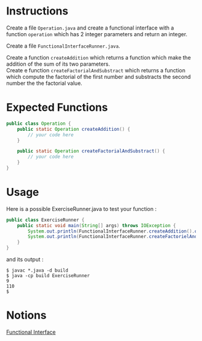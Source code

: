 # Instructions

Create a file `Operation.java` and create a functional interface with a function `operation` which has 2 integer parameters and return an integer.

Create a file `FunctionalInterfaceRunner.java`.

Create a function `createAddition` which returns a function which make the addition of the sum of its two parameters.    
Create e function `createFactorialAndSubstract` which returns a function which compute the factorial of the first number and substracts the second number the the factorial value.


# Expected Functions
```java
public class Operation {
    public static Operation createAddition() {
        // your code here
    }

    public static Operation createFactorialAndSubstract() {
        // your code here
    }
}
```

# Usage

Here is a possible ExerciseRunner.java to test your function
:

```java
public class ExerciseRunner {
    public static void main(String[] args) throws IOException {
        System.out.println(FunctionalInterfaceRunner.createAddition().operation(4, 5));
        System.out.println(FunctionalInterfaceRunner.createFactorielAndSubstract().operation(5, 10));
    }
}
```
          
and its output :
```shell
$ javac *.java -d build
$ java -cp build ExerciseRunner 
9
110
$ 
```

# Notions
[Functional Interface](https://docs.oracle.com/en/java/javase/17/docs/api/java.base/java/lang/FunctionalInterface.html)  
